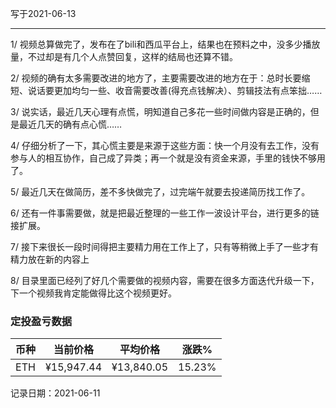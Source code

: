 写于2021-06-13

-----

1/ 视频总算做完了，发布在了bili和西瓜平台上，结果也在预料之中，没多少播放量，不过却是有几个人点赞回复，这样的结局也还算不错。

2/ 视频的确有太多需要改进的地方了，主要需要改进的地方在于：总时长要缩短、说话要更加均匀一些、收音需要改善(得充点钱解决）、剪辑技法有点笨拙……

3/ 说实话，最近几天心理有点慌，明知道自己多花一些时间做内容是正确的，但是最近几天的确有点心慌……

4/ 仔细分析了一下，其心慌主要是来源于这些方面：快一个月没有去工作，没有参与人的相互协作，自己成了异类；再一个就是没有资金来源，手里的钱快不够用了。

5/ 最近几天在做简历，差不多快做完了，过完端午就要去投递简历找工作了。

6/ 还有一件事需要做，就是把最近整理的一些工作一波设计平台，进行更多的链接扩展。

7/ 接下来很长一段时间得把主要精力用在工作上了，只有等稍微上手了一些才有精力放在新的内容上

8/ 目录里面已经列了好几个需要做的视频内容，需要在很多方面迭代升级一下，下一个视频我肯定能做得比这个视频更好。

### 定投盈亏数据
| 币种 | 当前价格 | 平均价格 |  涨跌%  |  
| :--: | :----------: | :----------: | :-----: |
| ETH  |  ¥15,947.44 |  ¥13,840.05  | 15.23% |

记录日期：2021-06-11

